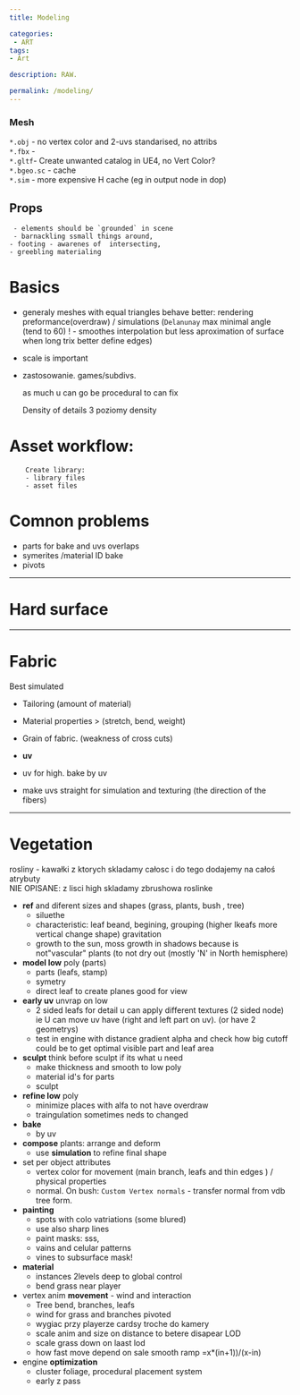 ```yaml
---
title: Modeling

categories:
 - ART
tags:
- Art

description: RAW.

permalink: /modeling/
---
```




### Mesh  
`*.obj` - no vertex color and 2-uvs standarised, no attribs  
`*.fbx` -   
`*.gltf`-    Create unwanted catalog in UE4, no Vert Color?   
`*.bgeo.sc` - cache   
`*.sim` - more expensive H cache (eg in output node in dop)    



## Props
     - elements should be `grounded` in scene  
     - barnackling ssmall things around,
    - footing - awarenes of  intersecting,
    - greebling materialing



# Basics
- generaly meshes with equal triangles behave better: rendering preformance(overdraw) / simulations (`Delanunay` max minimal angle (tend to 60) ! - smoothes interpolation but less aproximation of surface when long trix better define edges)
- scale is important
- zastosowanie. games/subdivs.

   as much u can go be procedural to can fix


   Density of details
   3 poziomy density



# Asset workflow:

        Create library:
        - library files
        - asset files




# Comnon problems
- parts for bake and uvs overlaps
- symerites
/material ID bake
- pivots         
---        
# Hard surface

---


# Fabric
Best simulated

- Tailoring (amount of material)   
- Material properties >  (stretch, bend, weight)    
- Grain of fabric. (weakness of cross cuts)  

- **uv**
- uv for high. bake by uv
- make uvs straight for simulation and texturing (the direction of the fibers)






---


# Vegetation
rosliny - kawałki z ktorych skladamy całosc i do tego dodajemy na całoś atrybuty  
NIE OPISANE: z lisci high skladamy zbrushowa roslinke

- **ref** and diferent sizes and shapes  (grass, plants, bush , tree)
  - siluethe
  - characteristic: leaf beand, begining, grouping (higher lkeafs more vertical change shape) gravitation
  - growth to the sun, moss growth in shadows  because is not"vascular" plants (to not dry out (mostly 'N' in North hemisphere)
- **model low** poly (parts)
  - parts (leafs, stamp)
  - symetry
  - direct leaf to create planes good for view
- **early uv** unvrap on low
  - 2 sided leafs for detail u can apply different textures (2 sided node) ie U can move uv have (right and left part on uv). (or have 2 geometrys)
  - test in engine with distance gradient alpha and check how big cutoff could be to get optimal visible part and leaf area
- **sculpt** think before sculpt if its what u need
  - make thickness and smooth to low poly
  - material id's for parts
  - sculpt
- **refine low** poly
  - minimize places with alfa to not have overdraw
  - traingulation sometimes neds to changed
- **bake**
  - by uv
- **compose** plants: arrange and deform  
  - use **simulation** to refine final shape
- set per object attributes
  - vertex color for movement  (main branch, leafs and thin edges ) / physical properties
  - normal. On bush:  `Custom Vertex normals` - transfer normal from vdb tree form.
- **painting**
  - spots with colo vatriations (some blured)
  - use also sharp lines
  - paint masks: sss,
  - vains and celular patterns
  - vines to subsurface mask!
- **material**
  - instances 2levels deep to global control
  - bend grass near player
- vertex anim **movement**  - wind and interaction
  - Tree bend, branches, leafs
  - wind for grass and branches pivoted   
  - wygiac przy playerze cardsy troche do kamery   
  - scale anim and size on distance to betere disapear LOD
  - scale grass down on laast lod
  - how fast move depend on sale smooth ramp =x*(in+1))/(x-in)   
- engine **optimization**
  - cluster foliage, procedural placement system
  - early z pass   
